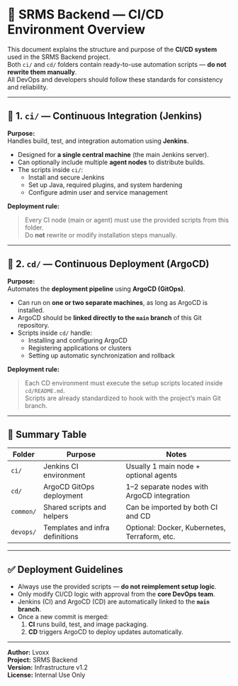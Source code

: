 # 🧩 SRMS Backend — CI/CD Environment Overview

This document explains the structure and purpose of the **CI/CD system** used in the SRMS Backend project.  
Both `ci/` and `cd/` folders contain ready-to-use automation scripts — **do not rewrite them manually**.  
All DevOps and developers should follow these standards for consistency and reliability.

---

## 📂 1. `ci/` — Continuous Integration (Jenkins)

**Purpose:**  
Handles build, test, and integration automation using **Jenkins**.

- Designed for **a single central machine** (the main Jenkins server).  
- Can optionally include multiple **agent nodes** to distribute builds.  
- The scripts inside `ci/`:
  - Install and secure Jenkins
  - Set up Java, required plugins, and system hardening
  - Configure admin user and service management

**Deployment rule:**
> Every CI node (main or agent) must use the provided scripts from this folder.  
> Do **not** rewrite or modify installation steps manually.

---

## 📂 2. `cd/` — Continuous Deployment (ArgoCD)

**Purpose:**  
Automates the **deployment pipeline** using **ArgoCD (GitOps)**.

- Can run on **one or two separate machines**, as long as ArgoCD is installed.  
- ArgoCD should be **linked directly to the `main` branch** of this Git repository.  
- Scripts inside `cd/` handle:
  - Installing and configuring ArgoCD
  - Registering applications or clusters
  - Setting up automatic synchronization and rollback

**Deployment rule:**
> Each CD environment must execute the setup scripts located inside `cd/README.md`.  
> Scripts are already standardized to hook with the project’s main Git branch.

---

## 🧾 Summary Table

| Folder | Purpose | Notes |
|---------|----------|-------|
| `ci/` | Jenkins CI environment | Usually 1 main node + optional agents |
| `cd/` | ArgoCD GitOps deployment | 1–2 separate nodes with ArgoCD integration |
| `common/` | Shared scripts and helpers | Can be imported by both CI and CD |
| `devops/` | Templates and infra definitions | Optional: Docker, Kubernetes, Terraform, etc. |

---

## ✅ Deployment Guidelines

- Always use the provided scripts — **do not reimplement setup logic**.  
- Only modify CI/CD logic with approval from the **core DevOps team**.  
- Jenkins (CI) and ArgoCD (CD) are automatically linked to the **`main` branch**.  
- Once a new commit is merged:
  1. **CI** runs build, test, and image packaging.  
  2. **CD** triggers ArgoCD to deploy updates automatically.

---

**Author:** Lvoxx  
**Project:** SRMS Backend  
**Version:** Infrastructure v1.2  
**License:** Internal Use Only
